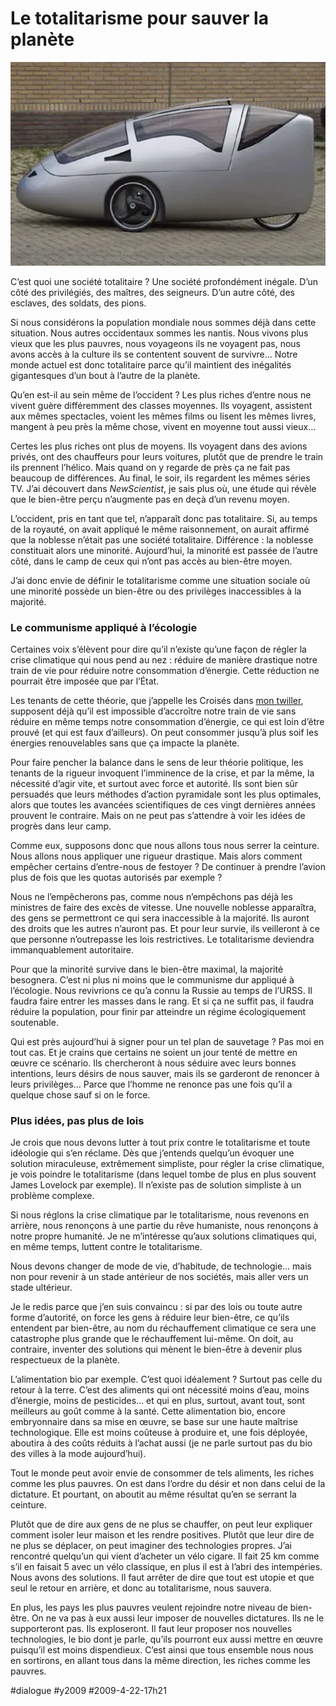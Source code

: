 # Le totalitarisme pour sauver la planète

![](_i/aerorider20side20closed1.webp)

C’est quoi une société totalitaire ? Une société profondément inégale. D’un côté des privilégiés, des maîtres, des seigneurs. D’un autre côté, des esclaves, des soldats, des pions.

Si nous considérons la population mondiale nous sommes déjà dans cette situation. Nous autres occidentaux sommes les nantis. Nous vivons plus vieux que les plus pauvres, nous voyageons ils ne voyagent pas, nous avons accès à la culture ils se contentent souvent de survivre… Notre monde actuel est donc totalitaire parce qu’il maintient des inégalités gigantesques d’un bout à l’autre de la planète.

Qu’en est-il au sein même de l’occident ? Les plus riches d’entre nous ne vivent guère différemment des classes moyennes. Ils voyagent, assistent aux mêmes spectacles, voient les mêmes films ou lisent les mêmes livres, mangent à peu près la même chose, vivent en moyenne tout aussi vieux…

Certes les plus riches ont plus de moyens. Ils voyagent dans des avions privés, ont des chauffeurs pour leurs voitures, plutôt que de prendre le train ils prennent l’hélico. Mais quand on y regarde de près ça ne fait pas beaucoup de différences. Au final, le soir, ils regardent les mêmes séries TV. J’ai découvert dans *NewScientist*, je sais plus où, une étude qui révèle que le bien-être perçu n’augmente pas en deçà d’un revenu moyen.

L’occident, pris en tant que tel, n’apparaît donc pas totalitaire. Si, au temps de la royauté, on avait appliqué le même raisonnement, on aurait affirmé que la noblesse n’était pas une société totalitaire. Différence : la noblesse constituait alors une minorité. Aujourd’hui, la minorité est passée de l’autre côté, dans le camp de ceux qui n’ont pas accès au bien-être moyen.

J’ai donc envie de définir le totalitarisme comme une situation sociale où une minorité possède un bien-être ou des privilèges inaccessibles à la majorité.

### Le communisme appliqué à l’écologie

Certaines voix s’élèvent pour dire qu’il n’existe qu’une façon de régler la crise climatique qui nous pend au nez : réduire de manière drastique notre train de vie pour réduire notre consommation d’énergie. Cette réduction ne pourrait être imposée que par l’État.

Les tenants de cette théorie, que j’appelle les Croisés dans [mon twiller](http://twiller.tcrouzet.com), supposent déjà qu’il est impossible d’accroître notre train de vie sans réduire en même temps notre consommation d’énergie, ce qui est loin d’être prouvé (et qui est faux d’ailleurs). On peut consommer jusqu’à plus soif les énergies renouvelables sans que ça impacte la planète.

Pour faire pencher la balance dans le sens de leur théorie politique, les tenants de la rigueur invoquent l’imminence de la crise, et par la même, la nécessité d’agir vite, et surtout avec force et autorité. Ils sont bien sûr persuadés que leurs méthodes d’action pyramidale sont les plus optimales, alors que toutes les avancées scientifiques de ces vingt dernières années prouvent le contraire. Mais on ne peut pas s’attendre à voir les idées de progrès dans leur camp.

Comme eux, supposons donc que nous allons tous nous serrer la ceinture. Nous allons nous appliquer une rigueur drastique. Mais alors comment empêcher certains d’entre-nous de festoyer ? De continuer à prendre l’avion plus de fois que les quotas autorisés par exemple ?

Nous ne l’empêcherons pas, comme nous n’empêchons pas déjà les ministres de faire des excès de vitesse. Une nouvelle noblesse apparaîtra, des gens se permettront ce qui sera inaccessible à la majorité. Ils auront des droits que les autres n’auront pas. Et pour leur survie, ils veilleront à ce que personne n’outrepasse les lois restrictives. Le totalitarisme deviendra immanquablement autoritaire.

Pour que la minorité survive dans le bien-être maximal, la majorité besognera. C’est ni plus ni moins que le communisme dur appliqué à l’écologie. Nous revivrions ce qu’a connu la Russie au temps de l’URSS. Il faudra faire entrer les masses dans le rang. Et si ça ne suffit pas, il faudra réduire la population, pour finir par atteindre un régime écologiquement soutenable.

Qui est près aujourd’hui à signer pour un tel plan de sauvetage ? Pas moi en tout cas. Et je crains que certains ne soient un jour tenté de mettre en œuvre ce scénario. Ils chercheront à nous séduire avec leurs bonnes intentions, leurs désirs de nous sauver, mais ils se garderont de renoncer à leurs privilèges... Parce que l’homme ne renonce pas une fois qu’il a quelque chose sauf si on le force.

### Plus idées, pas plus de lois

Je crois que nous devons lutter à tout prix contre le totalitarisme et toute idéologie qui s’en réclame. Dès que j’entends quelqu’un évoquer une solution miraculeuse, extrêmement simpliste, pour régler la crise climatique, je vois poindre le totalitarisme (dans lequel tombe de plus en plus souvent James Lovelock par exemple). Il n’existe pas de solution simpliste à un problème complexe.

Si nous réglons la crise climatique par le totalitarisme, nous revenons en arrière, nous renonçons à une partie du rêve humaniste, nous renonçons à notre propre humanité. Je ne m’intéresse qu’aux solutions climatiques qui, en même temps, luttent contre le totalitarisme.

Nous devons changer de mode de vie, d’habitude, de technologie… mais non pour revenir à un stade antérieur de nos sociétés, mais aller vers un stade ultérieur.

Je le redis parce que j’en suis convaincu : si par des lois ou toute autre forme d’autorité, on force les gens à réduire leur bien-être, ce qu’ils entendent par bien-être, au nom du réchauffement climatique ce sera une catastrophe plus grande que le réchauffement lui-même. On doit, au contraire, inventer des solutions qui mènent le bien-être à devenir plus respectueux de la planète.

L’alimentation bio par exemple. C’est quoi idéalement ? Surtout pas celle du retour à la terre. C’est des aliments qui ont nécessité moins d’eau, moins d’énergie, moins de pesticides… et qui en plus, surtout, avant tout, sont meilleurs au goût comme à la santé. Cette alimentation bio, encore embryonnaire dans sa mise en œuvre, se base sur une haute maîtrise technologique. Elle est moins coûteuse à produire et, une fois déployée, aboutira à des coûts réduits à l’achat aussi (je ne parle surtout pas du bio des villes à la mode aujourd’hui).

Tout le monde peut avoir envie de consommer de tels aliments, les riches comme les plus pauvres. On est dans l’ordre du désir et non dans celui de la dictature. Et pourtant, on aboutit au même résultat qu’en se serrant la ceinture.

Plutôt que de dire aux gens de ne plus se chauffer, on peut leur expliquer comment isoler leur maison et les rendre positives. Plutôt que leur dire de ne plus se déplacer, on peut imaginer des technologies propres. J’ai rencontré quelqu’un qui vient d’acheter un vélo cigare. Il fait 25 km comme s’il en faisait 5 avec un vélo classique, en plus il est à l’abri des intempéries. Nous avons des solutions. Il faut arrêter de dire que tout est utopie et que seul le retour en arrière, et donc au totalitarisme, nous sauvera.

En plus, les pays les plus pauvres veulent rejoindre notre niveau de bien-être. On ne va pas à eux aussi leur imposer de nouvelles dictatures. Ils ne le supporteront pas. Ils exploseront. Il faut leur proposer nos nouvelles technologies, le bio dont je parle, qu’ils pourront eux aussi mettre en œuvre puisqu’il est moins dispendieux. C’est ainsi que tous ensemble nous nous en sortirons, en allant tous dans la même direction, les riches comme les pauvres.

#dialogue #y2009 #2009-4-22-17h21
